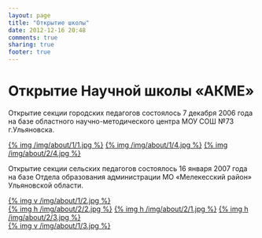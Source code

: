 ```yaml
---
layout: page
title: "Открытие школы"
date: 2012-12-16 20:48
comments: true
sharing: true
footer: true
---
```


# Открытие Научной школы «АКМЕ»

Открытие секции городских педагогов состоялось 7 декабря 2006 года на базе областного научно-методического центра МОУ СОШ №73 г.Ульяновска.

<div class="opening-1">
  <a href="/img/about/1/1.jpg" rel="lightbox">{% img /img/about/1/1.jpg %}</a>
  <a href="/img/about/1/4.jpg" rel="lightbox">{% img /img/about/1/4.jpg %}</a>
  <a href="/img/about/2/4.jpg" rel="lightbox">{% img /img/about/2/4.jpg %}</a>
</div>

Открытие секции сельских педагогов состоялось 16 января 2007 года на базе Отдела образования администрации МО «Мелекесский район» Ульяновской области.

<div class="opening-2">
  <a href="/img/about/1/2.jpg" rel="lightbox">{% img v /img/about/1/2.jpg %}</a>
    <div class="vert">
      <a href="/img/about/2/2.jpg" rel="lightbox">{% img h /img/about/2/2.jpg %}</a>
      <a href="/img/about/2/1.jpg" rel="lightbox">{% img h /img/about/2/1.jpg %}</a>
      <a href="/img/about/2/3.jpg" rel="lightbox">{% img h /img/about/2/3.jpg %}</a>
    </div>
  <a href="/img/about/1/3.jpg" rel="lightbox">{% img v /img/about/1/3.jpg %}</a>
</div>
